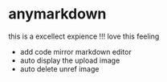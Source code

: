 # anymarkdown

this is a excellect expience !!! love this feeling

- add code mirror markdown editor
- auto display the upload image
- auto delete unref image